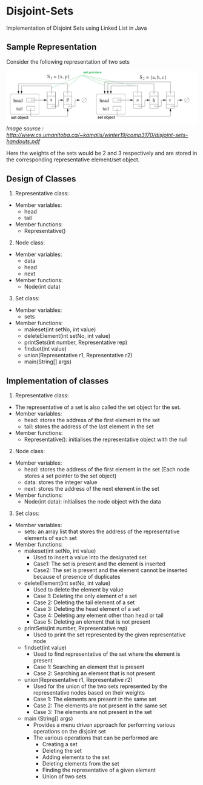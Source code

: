 # Disjoint-Sets
Implementation of Disjoint Sets using Linked List in Java

## Sample Representation
Consider the following representation of two sets 

![](DisjointSetsRepresentation.png) 
*Image source : http://www.cs.umanitoba.ca/~kamalis/winter19/comp3170/disjoint-sets-handouts.pdf*

Here the weights of the sets would be 2 and 3 respectively and are stored in the corresponding representative element/set object.

## Design of Classes

1. Representative class:
* Member variables:
  * head
  * tail
* Member functions:
  * Representative()

2. Node class:
* Member variables:
  * data
  * head
  * next
* Member functions:
  * Node(int data)
	
3. Set class:
* Member variables:
  * sets
* Member functions:
  * makeset(int setNo, int value)
  * deleteElement(int setNo, int value)
  * printSets(int number, Representative rep)
  * findset(int value)
  * union(Representative r1, Representative r2)
  * main(String[] args)

## Implementation of classes 

1. Representative class:
* The representative of a set is also called the set object for the set.
* Member variables:
  * head: stores the address of the first element in the set
  * tail: stores the address of the last element in the set
* Member functions:
  * Representative(): initialises the representative object with the null 

2. Node class:
* Member variables:
  * head: stores the address of the first element in the set (Each node stores a set pointer to the set object) 
  * data: stores the integer value
  * next:  stores the address of the next element in the set
* Member functions:
  * Node(int data): initialises the node object with the data

3. Set class:
* Member variables:
    * sets: an array list that stores the address of the representative elements of each set
* Member functions:
  * makeset(int setNo, int value)
    * Used to insert a value into the designated set
    * Case1: The set is present and the element is inserted
    * Case2: The set is present and the element cannot be  inserted because of presence of duplicates
  * deleteElement(int setNo, int value)
    * Used to delete the element by value
    * Case 1: Deleting the only element of a set
    * Case 2: Deleting the tail element of a set
    * Case 3: Deleting the head element of a set
    * Case 4: Deleting any element other than head or tail
    * Case 5: Deleting an element that is not present
  * printSets(int number, Representative rep)
    * Used to print the set represented by the given representative node 
  * findset(int value)
    * Used to find representative of the set where the element is present
    * Case 1: Searching an element that is present
    * Case 2: Searching an element that is not present
  * union(Representative r1, Representative r2)
    * Used for the union of the two sets represented by the representative nodes based on their weights
    * Case 1: The elements are present in the same set
    * Case 2: The elements are not present in the same set
    * Case 3: The elements are not present in the set
  * main (String[] args)
    * Provides a menu driven approach for performing various operations on the disjoint set
    * The various operations that can be performed are
      * Creating a set
      * Deleting the set
      * Adding elements to the set
      * Deleting elements from the set
      * Finding the representative of a given element
      * Union of two sets

